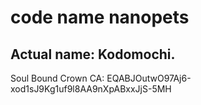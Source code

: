 # code name nanopets

## Actual name: Kodomochi.

Soul Bound Crown CA: EQABJOutwO97Aj6-xod1sJ9Kg1uf9l8AA9nXpABxxJjS-5MH
